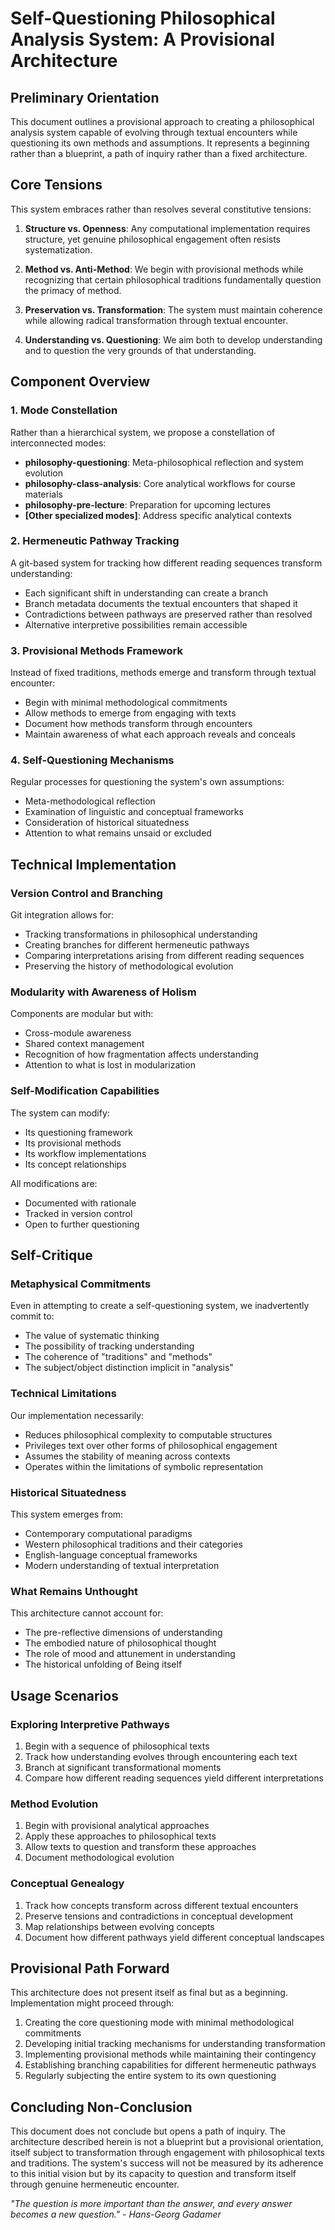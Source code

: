 # Self-Questioning Philosophical Analysis System: A Provisional Architecture

## Preliminary Orientation

This document outlines a provisional approach to creating a philosophical analysis system capable of evolving through textual encounters while questioning its own methods and assumptions. It represents a beginning rather than a blueprint, a path of inquiry rather than a fixed architecture.

## Core Tensions

This system embraces rather than resolves several constitutive tensions:

1. **Structure vs. Openness**: Any computational implementation requires structure, yet genuine philosophical engagement often resists systematization.

2. **Method vs. Anti-Method**: We begin with provisional methods while recognizing that certain philosophical traditions fundamentally question the primacy of method.

3. **Preservation vs. Transformation**: The system must maintain coherence while allowing radical transformation through textual encounter.

4. **Understanding vs. Questioning**: We aim both to develop understanding and to question the very grounds of that understanding.

## Component Overview

### 1. Mode Constellation

Rather than a hierarchical system, we propose a constellation of interconnected modes:

- **philosophy-questioning**: Meta-philosophical reflection and system evolution
- **philosophy-class-analysis**: Core analytical workflows for course materials
- **philosophy-pre-lecture**: Preparation for upcoming lectures
- **[Other specialized modes]**: Address specific analytical contexts

### 2. Hermeneutic Pathway Tracking

A git-based system for tracking how different reading sequences transform understanding:

- Each significant shift in understanding can create a branch
- Branch metadata documents the textual encounters that shaped it
- Contradictions between pathways are preserved rather than resolved
- Alternative interpretive possibilities remain accessible

### 3. Provisional Methods Framework

Instead of fixed traditions, methods emerge and transform through textual encounter:

- Begin with minimal methodological commitments
- Allow methods to emerge from engaging with texts
- Document how methods transform through encounters
- Maintain awareness of what each approach reveals and conceals

### 4. Self-Questioning Mechanisms

Regular processes for questioning the system's own assumptions:

- Meta-methodological reflection
- Examination of linguistic and conceptual frameworks
- Consideration of historical situatedness
- Attention to what remains unsaid or excluded

## Technical Implementation

### Version Control and Branching

Git integration allows for:

- Tracking transformations in philosophical understanding
- Creating branches for different hermeneutic pathways
- Comparing interpretations arising from different reading sequences
- Preserving the history of methodological evolution

### Modularity with Awareness of Holism

Components are modular but with:

- Cross-module awareness
- Shared context management
- Recognition of how fragmentation affects understanding
- Attention to what is lost in modularization

### Self-Modification Capabilities

The system can modify:

- Its questioning framework
- Its provisional methods
- Its workflow implementations
- Its concept relationships

All modifications are:
- Documented with rationale
- Tracked in version control
- Open to further questioning

## Self-Critique

### Metaphysical Commitments

Even in attempting to create a self-questioning system, we inadvertently commit to:

- The value of systematic thinking
- The possibility of tracking understanding
- The coherence of "traditions" and "methods"
- The subject/object distinction implicit in "analysis"

### Technical Limitations

Our implementation necessarily:

- Reduces philosophical complexity to computable structures
- Privileges text over other forms of philosophical engagement
- Assumes the stability of meaning across contexts
- Operates within the limitations of symbolic representation

### Historical Situatedness

This system emerges from:

- Contemporary computational paradigms
- Western philosophical traditions and their categories
- English-language conceptual frameworks
- Modern understanding of textual interpretation

### What Remains Unthought

This architecture cannot account for:

- The pre-reflective dimensions of understanding
- The embodied nature of philosophical thought
- The role of mood and attunement in understanding
- The historical unfolding of Being itself

## Usage Scenarios

### Exploring Interpretive Pathways

1. Begin with a sequence of philosophical texts
2. Track how understanding evolves through encountering each text
3. Branch at significant transformational moments
4. Compare how different reading sequences yield different interpretations

### Method Evolution

1. Begin with provisional analytical approaches
2. Apply these approaches to philosophical texts
3. Allow texts to question and transform these approaches
4. Document methodological evolution

### Conceptual Genealogy

1. Track how concepts transform across different textual encounters
2. Preserve tensions and contradictions in conceptual development
3. Map relationships between evolving concepts
4. Document how different pathways yield different conceptual landscapes

## Provisional Path Forward

This architecture does not present itself as final but as a beginning. Implementation might proceed through:

1. Creating the core questioning mode with minimal methodological commitments
2. Developing initial tracking mechanisms for understanding transformation
3. Implementing provisional methods while maintaining their contingency
4. Establishing branching capabilities for different hermeneutic pathways
5. Regularly subjecting the entire system to its own questioning

## Concluding Non-Conclusion

This document does not conclude but opens a path of inquiry. The architecture described herein is not a blueprint but a provisional orientation, itself subject to transformation through engagement with philosophical texts and traditions. The system's success will not be measured by its adherence to this initial vision but by its capacity to question and transform itself through genuine hermeneutic encounter.

*"The question is more important than the answer, and every answer becomes a new question." - Hans-Georg Gadamer*